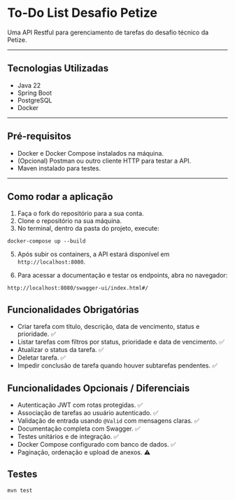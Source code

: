 # To-Do List Desafio Petize

Uma API Restful para gerenciamento de tarefas do desafio técnico da Petize.

---

## Tecnologias Utilizadas

- Java 22
- Spring Boot
- PostgreSQL
- Docker 

---

## Pré-requisitos

- Docker e Docker Compose instalados na máquina.
- (Opcional) Postman ou outro cliente HTTP para testar a API.
- Maven instalado para testes.

---

## Como rodar a aplicação

1. Faça o fork do repositório para a sua conta.
2. Clone o repositório na sua máquina.
3. No terminal, dentro da pasta do projeto, execute:
```
docker-compose up --build
```
5. Após subir os containers, a API estará disponível em `http://localhost:8080`.

6. Para acessar a documentação e testar os endpoints, abra no navegador:
```
http://localhost:8080/swagger-ui/index.html#/
```
## Funcionalidades Obrigatórias

- Criar tarefa com título, descrição, data de vencimento, status e prioridade. ✅ 
- Listar tarefas com filtros por status, prioridade e data de vencimento. ✅ 
- Atualizar o status da tarefa. ✅ 
- Deletar tarefa. ✅ 
- Impedir conclusão de tarefa quando houver subtarefas pendentes. ✅ 

## Funcionalidades Opcionais / Diferenciais

- Autenticação JWT com rotas protegidas. ✅ 
- Associação de tarefas ao usuário autenticado. ✅ 
- Validação de entrada usando `@Valid` com mensagens claras. ✅ 
- Documentação completa com Swagger. ✅ 
- Testes unitários e de integração. ✅
- Docker Compose configurado com banco de dados. ✅ 
- Paginação, ordenação e upload de anexos. ⚠️

## Testes

```
mvn test
```
